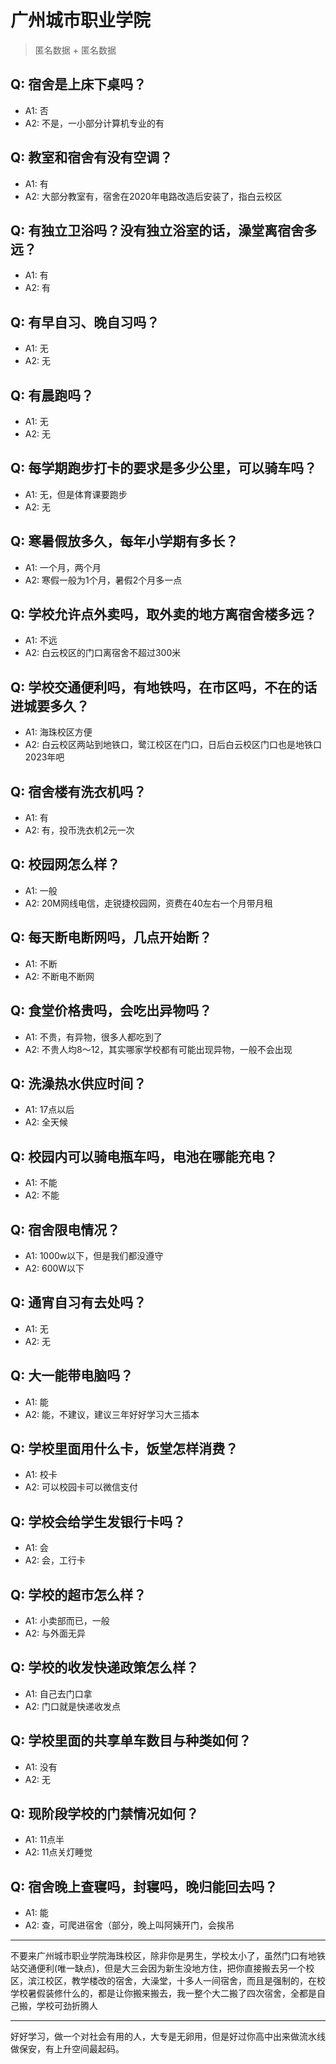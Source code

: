 # 广州城市职业学院
> 匿名数据 + 匿名数据
## Q: 宿舍是上床下桌吗？
- A1: 否
- A2: 不是，一小部分计算机专业的有
## Q: 教室和宿舍有没有空调？
- A1: 有
- A2: 大部分教室有，宿舍在2020年电路改造后安装了，指白云校区
## Q: 有独立卫浴吗？没有独立浴室的话，澡堂离宿舍多远？
- A1: 有
- A2: 有
## Q: 有早自习、晚自习吗？
- A1: 无
- A2: 无
## Q: 有晨跑吗？
- A1: 无
- A2: 无
## Q: 每学期跑步打卡的要求是多少公里，可以骑车吗？
- A1: 无，但是体育课要跑步
- A2: 无
## Q: 寒暑假放多久，每年小学期有多长？
- A1: 一个月，两个月
- A2: 寒假一般为1个月，暑假2个月多一点
## Q: 学校允许点外卖吗，取外卖的地方离宿舍楼多远？
- A1: 不远
- A2: 白云校区的门口离宿舍不超过300米
## Q: 学校交通便利吗，有地铁吗，在市区吗，不在的话进城要多久？
- A1: 海珠校区方便
- A2: 白云校区两站到地铁口，鹭江校区在门口，日后白云校区门口也是地铁口2023年吧
## Q: 宿舍楼有洗衣机吗？
- A1: 有
- A2: 有，投币洗衣机2元一次
## Q: 校园网怎么样？
- A1: 一般
- A2: 20M网线电信，走锐捷校园网，资费在40左右一个月带月租
## Q: 每天断电断网吗，几点开始断？
- A1: 不断
- A2: 不断电不断网
## Q: 食堂价格贵吗，会吃出异物吗？
- A1: 不贵，有异物，很多人都吃到了
- A2: 不贵人均8～12，其实哪家学校都有可能出现异物，一般不会出现
## Q: 洗澡热水供应时间？
- A1: 17点以后
- A2: 全天候
## Q: 校园内可以骑电瓶车吗，电池在哪能充电？
- A1: 不能
- A2: 不能
## Q: 宿舍限电情况？
- A1: 1000w以下，但是我们都没遵守
- A2: 600W以下
## Q: 通宵自习有去处吗？
- A1: 无
- A2: 无
## Q: 大一能带电脑吗？
- A1: 能
- A2: 能，不建议，建议三年好好学习大三插本
## Q: 学校里面用什么卡，饭堂怎样消费？
- A1: 校卡
- A2: 可以校园卡可以微信支付
## Q: 学校会给学生发银行卡吗？
- A1: 会
- A2: 会，工行卡
## Q: 学校的超市怎么样？
- A1: 小卖部而已，一般
- A2: 与外面无异
## Q: 学校的收发快递政策怎么样？
- A1: 自己去门口拿
- A2: 门口就是快递收发点
## Q: 学校里面的共享单车数目与种类如何？
- A1: 没有
- A2: 无
## Q: 现阶段学校的门禁情况如何？
- A1: 11点半
- A2: 11点关灯睡觉
## Q: 宿舍晚上查寝吗，封寝吗，晚归能回去吗？
- A1: 能
- A2: 查，可爬进宿舍（部分，晚上叫阿姨开门，会挨吊
***
不要来广州城市职业学院海珠校区，除非你是男生，学校太小了，虽然门口有地铁站交通便利(唯一缺点)，但是大三会因为新生没地方住，把你直接搬去另一个校区，滨江校区，教学楼改的宿舍，大澡堂，十多人一间宿舍，而且是强制的，在校学校暑假装修什么的，都是让你搬来搬去，我一整个大二搬了四次宿舍，全都是自己搬，学校可劲折腾人
***
好好学习，做一个对社会有用的人，大专是无卵用，但是好过你高中出来做流水线做保安，有上升空间最起码。